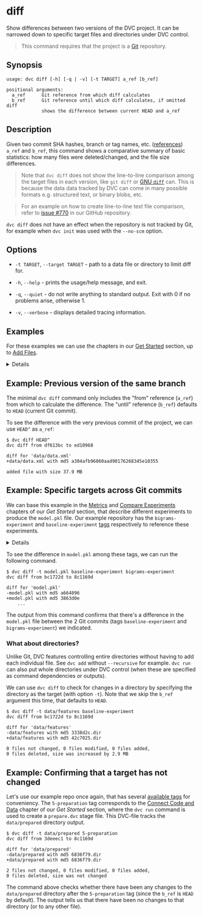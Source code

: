 # diff

Show differences between two versions of the <abbr>DVC project</abbr>. It can be
narrowed down to specific target files and directories under DVC control.

> This command requires that the <abbr>project</abbr> is a
> [Git](https://git-scm.com/) repository.

## Synopsis

```usage
usage: dvc diff [-h] [-q | -v] [-t TARGET] a_ref [b_ref]

positional arguments:
  a_ref      Git reference from which diff calculates
  b_ref      Git reference until which diff calculates, if omitted diff
             shows the difference between current HEAD and a_ref
```

## Description

Given two commit SHA hashes, branch or tag names, etc.
([references](https://git-scm.com/docs/revisions)) `a_ref` and `b_ref`, this
command shows a comparative summary of basic statistics: how many files were
deleted/changed, and the file size differences.

> Note that `dvc diff` does not show the line-to-line comparison among the
> target files in each version, like `git diff` or
> [GNU `diff`](https://www.gnu.org/software/diffutils/) can. This is because the
> data data tracked by DVC can come in many possible formats e.g. structured
> text, or binary blobs, etc.

> For an example on how to create line-to-line text file comparison, refer to
> [issue #770](https://github.com/iterative/dvc/issues/770#issuecomment-512693256)
> in our GitHub repository.

`dvc diff` does not have an effect when the repository is not tracked by Git,
for example when `dvc init` was used with the `--no-scm` option.

## Options

- `-t TARGET`, `--target TARGET` - path to a data file or directory to limit
  diff for.

- `-h`, `--help` - prints the usage/help message, and exit.

- `-q`, `--quiet` - do not write anything to standard output. Exit with 0 if no
  problems arise, otherwise 1.

- `-v`, `--verbose` - displays detailed tracing information.

## Examples

For these examples we can use the chapters in our
[Get Started](/doc/get-started) section, up to
[Add Files](/doc/get-started/add-files).

<details>

### Click and expand to setup example

Start by cloning our example repo if you don't already have it. Then move into
the repo and checkout the
[3-add-file](https://github.com/iterative/example-get-started/releases/tag/3-add-file)
tag, corresponding to the [Add Files](/doc/get-started/add-files) _Get Started_
chapter:

```dvc
$ git clone https://github.com/iterative/example-get-started
$ cd example-get-started
$ git checkout 3-add-file
```

Download the precomputed data using:

```dvc
$ dvc pull
Preparing to download data from 'https://remote.dvc.org/get-started'
...
```

</details>

## Example: Previous version of the same branch

The minimal `dvc diff` command only includes the "from" reference (`a_ref`) from
which to calculate the difference. The "until" reference (`b_ref`) defaults to
`HEAD` (current Git commit).

To see the difference with the very previous commit of the project, we can use
`HEAD^` as `a_ref`:

```dvc
$ dvc diff HEAD^
dvc diff from df613bc to ed10968

diff for 'data/data.xml'
+data/data.xml with md5 a304afb96060aad90176268345e10355

added file with size 37.9 MB
```

## Example: Specific targets across Git commits

We can base this example in the [Metrics](/doc/get-started/metrics) and
[Compare Experiments](/doc/get-started/compare-experiments) chapters of our _Get
Started_ section, that describe different experiments to produce the `model.pkl`
file. Our example repository has the `bigrams-experiment` and
`baseline-experiment`
[tags](https://github.com/iterative/example-get-started/tags) respectively to
reference these experiments.

<details>

### Click and expand to setup example

Having followed the previous example's setup, move into the
`example-get-started/` directory. Then make sure that you have the latest code
and data with the following commands.

```dvc
$ git checkout master
$ dvc fetch -T
```

The `-T` flag passed to `dvc fetch` makes sure we have all the data files
related to all existing tags in the repo. You take a look at the
[available tags](https://github.com/iterative/example-get-started/tags) of our
example repo.

</details>

To see the difference in `model.pkl` among these tags, we can run the following
command.

```dvc
$ dvc diff -t model.pkl baseline-experiment bigrams-experiment
dvc diff from bc1722d to 8c1169d

diff for 'model.pkl'
-model.pkl with md5 a664896
+model.pkl with md5 3863d0e
    ...
```

The output from this command confirms that there's a difference in the
`model.pkl` file between the 2 Git commits (tags `baseline-experiment` and
`bigrams-experiment`) we indicated.

### What about directories?

Unlike Git, DVC features controlling entire directories without having to add
each individual file. See `dvc add` without `--recursive` for example. `dvc run`
can also put whole directories under DVC control (when these are specified as
command dependencies or <abbr>outputs</abbr>).

We can use `dvc diff` to check for changes in a directory by specifying the
directory as the target (with option `-t`). Note that we skip the `b_ref`
argument this time, that defaults to `HEAD`.

```dvc
$ dvc diff -t data/features baseline-experiment
dvc diff from bc1722d to 8c1169d

diff for 'data/features'
-data/features with md5 3338d2c.dir
+data/features with md5 42c7025.dir

0 files not changed, 0 files modified, 0 files added,
0 files deleted, size was increased by 2.9 MB
```

## Example: Confirming that a target has not changed

Let's use our example repo once again, that has several
[available tags](https://github.com/iterative/example-get-started/tags) for
conveniency. The `5-preparation` tag corresponds to the
[Connect Code and Data](/doc/get-started/connect-code-and-data) chapter of our
_Get Started_ section, where the `dvc run` command is used to create a
`prepare.dvc` stage file. This DVC-file tracks the `data/prepared` directory
<abbr>output</abbr>.

```dvc
$ dvc diff -t data/prepared 5-preparation
dvc diff from 3deeec1 to 8c1169d

diff for 'data/prepared'
-data/prepared with md5 6836f79.dir
+data/prepared with md5 6836f79.dir

2 files not changed, 0 files modified, 0 files added,
0 files deleted, size was not changed
```

The command above checks whether there have been any changes to the
`data/prepared` directory after the `5-preparation` tag (since the `b_ref` is
`HEAD` by default). The output tells us that there have been no changes to that
directory (or to any other file).
